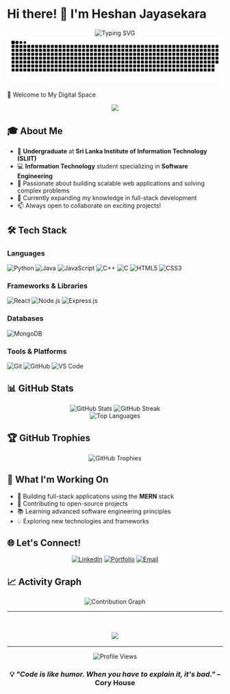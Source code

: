 # Hi there! 👋 I'm Heshan Jayasekara

<div align="center">
  <img src="https://readme-typing-svg.herokuapp.com?font=Fira+Code&pause=1000&color=00D9FF&center=true&vCenter=true&width=435&lines=Software+Engineering+Student;MERN+Stack+Developer;Problem+Solver;Code+Enthusiast" alt="Typing SVG" />
</div>

<div align="center">
  <img src="https://raw.githubusercontent.com/platane/platane/output/github-contribution-grid-snake-dark.svg" alt="Snake animation" />
</div>

🌟 Welcome to My Digital Space
<div align="center">
  <img src="https://capsule-render.vercel.app/api?type=waving&color=gradient&customColorList=0,2,2,5,30&height=200&section=header&text=Heshan%20Jayasekara&fontSize=50&fontColor=fff&animation=fadeIn&fontAlignY=35&desc=Software%20Engineering%20Student%20@%20SLIIT&descAlignY=55&descAlign=50" />
</div>
<div align="center">
</div>


## 🎓 About Me

- 🏫 **Undergraduate** at **Sri Lanka Institute of Information Technology (SLIIT)**
- 💻 **Information Technology** student specializing in **Software Engineering**
- 🚀 Passionate about building scalable web applications and solving complex problems
- 🌱 Currently expanding my knowledge in full-stack development
- 📫 Always open to collaborate on exciting projects!

## 🛠️ Tech Stack

### Languages
![Python](https://img.shields.io/badge/Python-3776AB?style=for-the-badge&logo=python&logoColor=white)
![Java](https://img.shields.io/badge/Java-ED8B00?style=for-the-badge&logo=openjdk&logoColor=white)
![JavaScript](https://img.shields.io/badge/JavaScript-F7DF1E?style=for-the-badge&logo=javascript&logoColor=black)
![C++](https://img.shields.io/badge/C++-00599C?style=for-the-badge&logo=c%2B%2B&logoColor=white)
![C](https://img.shields.io/badge/C-00599C?style=for-the-badge&logo=c&logoColor=white)
![HTML5](https://img.shields.io/badge/HTML5-E34F26?style=for-the-badge&logo=html5&logoColor=white)
![CSS3](https://img.shields.io/badge/CSS3-1572B6?style=for-the-badge&logo=css3&logoColor=white)

### Frameworks & Libraries
![React](https://img.shields.io/badge/React-20232A?style=for-the-badge&logo=react&logoColor=61DAFB)
![Node.js](https://img.shields.io/badge/Node.js-43853D?style=for-the-badge&logo=node.js&logoColor=white)
![Express.js](https://img.shields.io/badge/Express.js-404D59?style=for-the-badge)

### Databases
![MongoDB](https://img.shields.io/badge/MongoDB-4EA94B?style=for-the-badge&logo=mongodb&logoColor=white)

### Tools & Platforms
![Git](https://img.shields.io/badge/Git-F05032?style=for-the-badge&logo=git&logoColor=white)
![GitHub](https://img.shields.io/badge/GitHub-100000?style=for-the-badge&logo=github&logoColor=white)
![VS Code](https://img.shields.io/badge/VS_Code-0078D4?style=for-the-badge&logo=visual%20studio%20code&logoColor=white)

## 📊 GitHub Stats

<div align="center">
  <img src="https://github-readme-stats.vercel.app/api?username=HeshanJayasekara18&theme=tokyonight&hide_border=true&include_all_commits=false&count_private=false" alt="GitHub Stats" />
  <img src="https://github-readme-streak-stats.herokuapp.com/?user=HeshanJayasekara18&theme=tokyonight&hide_border=true" alt="GitHub Streak" />
</div>

<div align="center">
  <img src="https://github-readme-stats.vercel.app/api/top-langs/?username=HeshanJayasekara18&theme=tokyonight&hide_border=true&include_all_commits=false&count_private=false&layout=compact" alt="Top Languages" />
</div>


## 🏆 GitHub Trophies
<div align="center">
  <img src="https://github-profile-trophy.vercel.app/?username=HeshanJayasekara18&theme=tokyonight&no-frame=true&no-bg=false&margin-w=4" alt="GitHub Trophies" />
</div>

## 💼 What I'm Working On

- 🔭 Building full-stack applications using the **MERN** stack
- 🌟 Contributing to open-source projects
- 📚 Learning advanced software engineering principles
- 💡 Exploring new technologies and frameworks

## 🌐 Let's Connect!

<div align="center">
  
[![LinkedIn](https://img.shields.io/badge/LinkedIn-0077B5?style=for-the-badge&logo=linkedin&logoColor=white)](https://www.linkedin.com/in/heshan-jayasekara-037b92312/)
[![Portfolio](https://img.shields.io/badge/Portfolio-FF5722?style=for-the-badge&logo=todoist&logoColor=white)](https://heshan-jayasekara.netlify.app/)
[![Email](https://img.shields.io/badge/Email-D14836?style=for-the-badge&logo=gmail&logoColor=white)](mailto:heshanjayasekara18@gmail.com)

</div>

## 📈 Activity Graph
<div align="center">
  <img src="https://github-readme-activity-graph.vercel.app/graph?username=HeshanJayasekara18&theme=tokyo-night&hide_border=true" alt="Contribution Graph" />
</div>
<hr>
<br> <br>

<div align="center">
  <img src="https://capsule-render.vercel.app/api?type=waving&color=gradient&customColorList=6,11,20&height=180&section=header&text=Software%20Engineer&fontSize=42&fontColor=fff&animation=twinkling&fontAlignY=32" />
</div>

---

<div align="center">
  <img src="https://komarev.com/ghpvc/?username=HeshanJayasekara18&label=Profile%20views&color=0e75b6&style=flat" alt="Profile Views" />
</div>

<div align="center">
  
### 💡 *"Code is like humor. When you have to explain it, it's bad."* – Cory House

</div>
